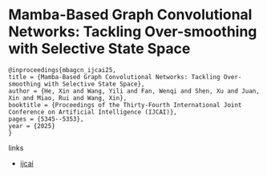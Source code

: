 # Mamba-Based Graph Convolutional Networks: Tackling Over-smoothing with Selective State Space

```
@inproceedings{mbagcn_ijcai25,
title = {Mamba-Based Graph Convolutional Networks: Tackling Over-smoothing with Selective State Space},
author = {He, Xin and Wang, Yili and Fan, Wenqi and Shen, Xu and Juan, Xin and Miao, Rui and Wang, Xin},
booktitle = {Proceedings of the Thirty-Fourth International Joint Conference on Artificial Intelligence (IJCAI)},
pages = {5345--5353},
year = {2025}
}
```

links
- [ijcai](https://www.ijcai.org/proceedings/2025/595)
